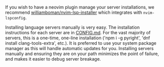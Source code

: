If you wish to have a neovim plugin manage your server installations, we recommend [williamboman/nvim-lsp-installer](https://github.com/williamboman/nvim-lsp-installer) which integrates with `nvim-lspconfig`.

Installing language servers manually is very easy. The installation instructions for each server are in [CONFIG.md](https://github.com/neovim/nvim-lspconfig/blob/master/CONFIG.md). For the vast majority of servers, this is a one-time, one-line installation ('npm i -g pyright', 'dnf install clang-tools-extra', etc.). It is preferred to use your system package manager as this will handle automatic updates for you. Installing servers manually and ensuring they are on your path minimizes the point of failure, and makes it easier to debug server breakage.

